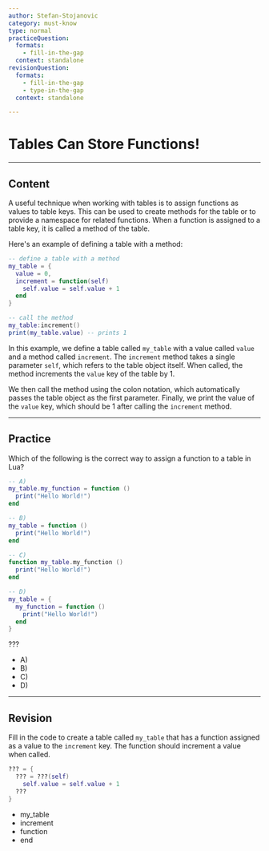 ```yaml
---
author: Stefan-Stojanovic
category: must-know
type: normal
practiceQuestion:
  formats:
    - fill-in-the-gap
  context: standalone
revisionQuestion:
  formats:
    - fill-in-the-gap
    - type-in-the-gap
  context: standalone

---
```


# Tables Can Store Functions!

---
## Content

A useful technique when working with tables is to assign functions as values to table keys. This can be used to create methods for the table or to provide a namespace for related functions. When a function is assigned to a table key, it is called a method of the table.

Here's an example of defining a table with a method:
```lua
-- define a table with a method
my_table = {
  value = 0,
  increment = function(self)
    self.value = self.value + 1
  end
}

-- call the method
my_table:increment()
print(my_table.value) -- prints 1
```

In this example, we define a table called `my_table` with a value called `value` and a method called `increment`. The `increment` method takes a single parameter `self`, which refers to the table object itself. When called, the method increments the `value` key of the table by 1.

We then call the method using the colon notation, which automatically passes the table object as the first parameter. Finally, we print the value of the `value` key, which should be 1 after calling the `increment` method.

---
## Practice

Which of the following is the correct way to assign a function to a table in Lua?

```lua
-- A)
my_table.my_function = function () 
  print("Hello World!") 
end

-- B)
my_table = function () 
  print("Hello World!") 
end

-- C)
function my_table.my_function () 
  print("Hello World!") 
end

-- D)
my_table = { 
  my_function = function () 
    print("Hello World!") 
  end 
}
```

???

- A)
- B)
- C)
- D)

---
## Revision

Fill in the code to create a table called `my_table` that has a function assigned as a value to the `increment` key. The function should increment a value when called.
```lua
??? = {
  ??? = ???(self)
    self.value = self.value + 1
  ???
}
```

- my_table
- increment
- function
- end